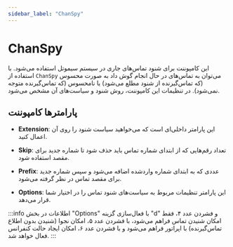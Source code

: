```yaml
---
sidebar_label: "ChanSpy"
---
```




# ChanSpy


این کامپوننت برای شنود تماس‌های جاری در سیستم سیموتل استفاده می‌شود. با استفاده از `ChanSpy` می‌توان به تماس‌های در حال انجام گوش داد به صورت محسوس (که تماس‌گیرنده از شنود مطلع می‌شود) یا نامحسوس (که تماس‌گیرنده متوجه نمی‌شود). در تنظیمات این کامپوننت، روش شنود و سیاست‌های آن مشخص می‌شود.

## پارامترها کامپوننت

- **Extension**: این پارامتر داخلی‌ای است که می‌خواهید سیاست شنود را روی آن اعمال کنید.

- **Skip**: تعداد رقم‌هایی که از ابتدای شماره تماس باید حذف شود تا شماره جدید برای مقصد استفاده شود.

- **Prefix**: عددی که به ابتدای شماره واردشده اضافه می‌شود و سپس شماره جدید برای مقصد تماس در نظر گرفته می‌شود.

- **Options**: این پارامتر تنظیمات مربوط به سیاست‌های شنود تماس را در اختیار شما قرار می‌دهد.

:::info اطلاعات
در بخش "Options" با فعال‌سازی گزینه "d" و فشردن عدد ۴، فقط امکان شنیدن تماس فراهم می‌شود، با فشردن عدد ۵، امکان نجوا (شنیدن بدون اطلاع تماس‌گیرنده) با اپراتور فراهم می‌شود و با فشردن عدد ۶، امکان ایجاد حالت کنفرانس فعال خواهد شد.
:::